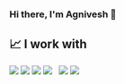 ### Hi there, I'm Agnivesh 👋

<!--
**agnivesh/agnivesh** is a ✨ _special_ ✨ repository because its `README.md` (this file) appears on your GitHub profile.

Here are some ideas to get you started:

- 🔭 I’m currently working on ...
- 🌱 I’m currently learning ...
- 👯 I’m looking to collaborate on ...
- 🤔 I’m looking for help with ...
- 💬 Ask me about ...
- 📫 How to reach me: ...
- 😄 Pronouns: ...
- ⚡ Fun fact: ...
-->

## &#x1f4c8; I work with
<img src="https://img.shields.io/badge/Python-3776AB?style=for-the-badge&logo=python&logoColor=white">&nbsp;<img src="https://img.shields.io/badge/Shell_Script-121011?style=for-the-badge&logo=gnu-bash&logoColor=white">&nbsp;<img src="https://img.shields.io/badge/Amazon_AWS-232F3E?style=for-the-badge&logo=amazon-aws&logoColor=white">&nbsp;<img src="https://img.shields.io/badge/Google_Cloud-4285F4?style=for-the-badge&logo=google-cloud&logoColor=white">&nbsp;<img src="">&nbsp;<img src="">&nbsp;<img src="https://img.shields.io/badge/Microsoft_Azure-0089D6?style=for-the-badge&logo=microsoft-azure&logoColor=white">&nbsp;<img src="https://img.shields.io/badge/PowerShell-3776AB?style=for-the-badge&logo=powershell&logoColor=white">
